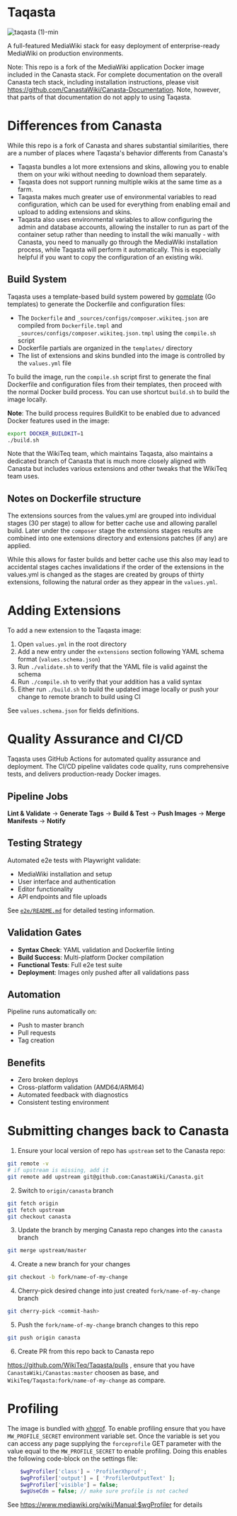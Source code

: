 # Taqasta

![taqasta (1)-min](https://user-images.githubusercontent.com/592009/198849659-e778c37a-29fb-4f4b-a503-9fd1ee32410a.png)

A full-featured MediaWiki stack for easy deployment of enterprise-ready MediaWiki on production environments.

Note: This repo is a fork of the MediaWiki application Docker image included in the Canasta stack.
For complete documentation on the overall Canasta tech stack, including installation instructions,
please visit https://github.com/CanastaWiki/Canasta-Documentation. Note,
however, that parts of that documentation do not apply to using Taqasta.

# Differences from Canasta

While this repo is a fork of Canasta and shares substantial similarities, there
are a number of places where Taqasta's behavior differents from Canasta's

* Taqasta bundles a lot more extensions and skins, allowing you to enable them
on your wiki without needing to download them separately.
* Taqasta does not support running multiple wikis at the same time as a farm.
* Taqasta makes much greater use of environmental variables to read
configuration, which can be used for everything from enabling email and upload
to adding extensions and skins.
* Taqasta also uses environmental variables to allow configuring the admin and
database accounts, allowing the installer to run as part of the container
setup rather than needing to install the wiki manually - with Canasta, you
need to manually go through the MediaWiki installation process, while Taqasta
will perform it automatically. This is especially helpful if you want to copy
the configuration of an existing wiki.

## Build System

Taqasta uses a template-based build system powered by [gomplate](https://gomplate.ca/) (Go templates) to generate the
Dockerfile and configuration files:

* The `Dockerfile` and `_sources/configs/composer.wikiteq.json` are compiled from `Dockerfile.tmpl` and `_sources/configs/composer.wikiteq.json.tmpl` using the `compile.sh` script
* Dockerfile partials are organized in the `templates/` directory
* The list of extensions and skins bundled into the image is controlled by the `values.yml` file

To build the image, run the `compile.sh` script first to generate the final Dockerfile and configuration files from
their templates, then proceed with the normal Docker build process. You can use shortcut `build.sh` to build the image
locally.

**Note**: The build process requires BuildKit to be enabled due to advanced Docker features used in the image:

```bash
export DOCKER_BUILDKIT=1
./build.sh
```

Note that the WikiTeq team, which maintains Taqasta, also maintains a dedicated
branch of Canasta that is much more closely aligned with Canasta but includes
various extensions and other tweaks that the WikiTeq team uses.

## Notes on Dockerfile structure

The extensions sources from the values.yml are grouped into individual stages (30 per stage)
to allow for better cache use and allowing parallel build. Later under the `composer` stage
the extensions stages results are combined into one extensions directory and extensions patches
(if any) are applied.

While this allows for faster builds and better cache use this also may lead to accidental stages
caches invalidations if the order of the extensions in the values.yml is changed as the stages
are created by groups of thirty extensions, following the natural order as they appear in the `values.yml`.

# Adding Extensions

To add a new extension to the Taqasta image:

1. Open `values.yml` in the root directory
2. Add a new entry under the `extensions` section following YAML schema format (`values.schema.json`)
3. Run `./validate.sh` to verify that the YAML file is valid against the schema
4. Run `./compile.sh` to verify that your addition has a valid syntax
5. Either run `./build.sh` to build the updated image locally or push your change to remote branch to build using CI

See `values.schema.json` for fields definitions.

# Quality Assurance and CI/CD

Taqasta uses GitHub Actions for automated quality assurance and deployment. The CI/CD pipeline validates code quality, runs comprehensive tests, and delivers production-ready Docker images.

## Pipeline Jobs

**Lint & Validate** → **Generate Tags** → **Build & Test** → **Push Images** → **Merge Manifests** → **Notify**

## Testing Strategy

Automated e2e tests with Playwright validate:
- MediaWiki installation and setup
- User interface and authentication
- Editor functionality
- API endpoints and file uploads

See [`e2e/README.md`](e2e/README.md) for detailed testing information.

## Validation Gates

- **Syntax Check**: YAML validation and Dockerfile linting
- **Build Success**: Multi-platform Docker compilation
- **Functional Tests**: Full e2e test suite
- **Deployment**: Images only pushed after all validations pass

## Automation

Pipeline runs automatically on:
- Push to master branch
- Pull requests
- Tag creation

## Benefits

- Zero broken deploys
- Cross-platform validation (AMD64/ARM64)
- Automated feedback with diagnostics
- Consistent testing environment

# Submitting changes back to Canasta

1. Ensure your local version of repo has `upstream` set to the Canasta repo:

```bash
git remote -v
# if upstream is missing, add it
git remote add upstream git@github.com:CanastaWiki/Canasta.git
```

2. Switch to `origin/canasta` branch

```bash
git fetch origin
git fetch upstream
git checkout canasta
```

3. Update the branch by merging Canasta repo changes into the `canasta` branch

```bash
git merge upstream/master
```

4. Create a new branch for your changes

```bash
git checkout -b fork/name-of-my-change
```

4. Cherry-pick desired change into just created `fork/name-of-my-change` branch

```bash
git cherry-pick <commit-hash>
```

5. Push the `fork/name-of-my-change` branch changes to this repo

```bash
git push origin canasta
```

6. Create PR from this repo back to Canasta repo

https://github.com/WikiTeq/Taqasta/pulls , ensure that you have `CanastaWiki/Canastas:master` choosen as base,
and `WikiTeq/Taqasta:fork/name-of-my-change` as compare.

# Profiling

The image is bundled with [xhprof](https://www.php.net/manual/en/book.xhprof.php). To enable profiling
ensure that you have `MW_PROFILE_SECRET` environment variable set. Once the variable is set you can
access any page supplying the `forceprofile` GET parameter with the value equal to the `MW_PROFILE_SECRET` to
enable profiling. Doing this enables the following code-block on the settings file:

```php
	$wgProfiler['class'] = 'ProfilerXhprof';
	$wgProfiler['output'] = [ 'ProfilerOutputText' ];
	$wgProfiler['visible'] = false;
	$wgUseCdn = false; // make sure profile is not cached
```

See https://www.mediawiki.org/wiki/Manual:$wgProfiler for details
